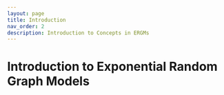 ```yaml
---
layout: page
title: Introduction
nav_order: 2
description: Introduction to Concepts in ERGMs
---
```


# Introduction to Exponential Random Graph Models